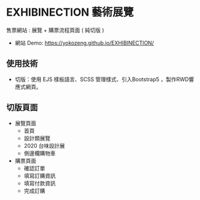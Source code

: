 # EXHIBINECTION 藝術展覽
售票網站 : 展覽 + 購票流程頁面 ( 純切版 ) 

- 網站 Demo: https://yokozeng.github.io/EXHIBINECTION/


## 使用技術

- 切版：使用 EJS 樣板語言、SCSS 管理樣式、引入Bootstrap5 ，製作RWD響應式網頁。

## 切版頁面

- 展覽頁面
  - 首頁
  - 設計類展覽
  - 2020 台味設計展 
  - 側邊欄購物車
- 購票頁面
  - 確認訂單
  - 填寫訂購資訊
  - 填寫付款資訊
  - 完成訂購
